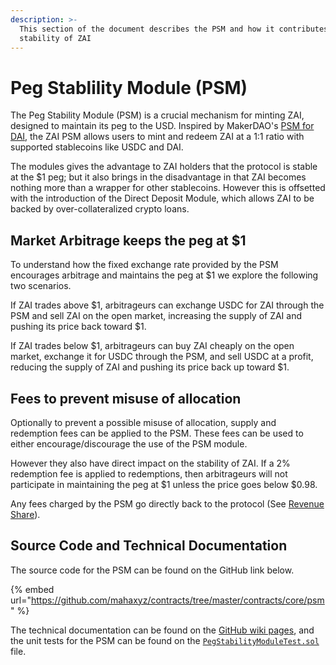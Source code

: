 ```yaml
---
description: >-
  This section of the document describes the PSM and how it contributes to the
  stability of ZAI
---
```


# Peg Stablility Module (PSM)

The Peg Stability Module (PSM) is a crucial mechanism for minting ZAI, designed to maintain its peg to the USD. Inspired by MakerDAO's [PSM for DAI](https://mips.makerdao.com/mips/details/MIP29), the ZAI PSM allows users to mint and redeem ZAI at a 1:1 ratio with supported stablecoins like USDC and DAI.

The modules gives the advantage to ZAI holders that the protocol is stable at the $1 peg; but it also brings in the disadvantage in that ZAI becomes nothing more than a wrapper for other stablecoins. However this is offsetted with the introduction of the Direct Deposit Module, which allows ZAI to be backed by over-collateralized crypto loans.

## **Market Arbitrage keeps the peg at $1**

To understand how the fixed exchange rate provided by the PSM encourages arbitrage and maintains the peg at $1 we explore the following two scenarios.

If ZAI trades above $1, arbitrageurs can exchange USDC for ZAI through the PSM and sell ZAI on the open market, increasing the supply of ZAI and pushing its price back toward $1.&#x20;

If ZAI trades below $1, arbitrageurs can buy ZAI cheaply on the open market, exchange it for USDC through the PSM, and sell USDC at a profit, reducing the supply of ZAI and pushing its price back up toward $1.

## Fees to prevent misuse of allocation

Optionally to prevent a possible misuse of allocation, supply and redemption fees can be applied to the PSM. These fees can be used to either encourage/discourage the use of the PSM module.

However they also have direct impact on the stability of ZAI. If a 2% redemption fee is applied to redemptions, then arbitrageurs will not participate in maintaining the peg at $1 unless the price goes below $0.98.

Any fees charged by the PSM go directly back to the protocol (See [Revenue Share](../../governance-maha/revenue-share.md)).

## Source Code and Technical Documentation

The source code for the PSM can be found on the GitHub link below.

{% embed url="https://github.com/mahaxyz/contracts/tree/master/contracts/core/psm" %}

The technical documentation can be found on the [GitHub wiki pages](https://github.com/mahaxyz/contracts/wiki/PegStabilityModule), and the unit tests for the PSM can be found on the [`PegStabilityModuleTest.sol`](https://github.com/mahaxyz/contracts/blob/master/test/foundry/PegStabilityModuleTest.sol) file.
